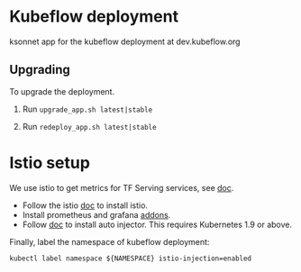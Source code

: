 # Kubeflow deployment

ksonnet app for the kubeflow deployment at dev.kubeflow.org

## Upgrading

To upgrade the deployment.

1. Run `upgrade_app.sh latest|stable`

1. Run `redeploy_app.sh latest|stable`

# Istio setup

We use istio to get metrics for TF Serving services, see [doc](https://github.com/kubeflow/kubeflow/blob/master/components/k8s-model-server/istio-integration.md).
- Follow the istio [doc](https://istio.io/docs/setup/kubernetes/quick-start.html#installation-steps) to install istio. 
- Install prometheus and grafana [addons](https://istio.io/docs/tasks/telemetry/using-istio-dashboard.html).
- Follow [doc](https://github.com/kubeflow/kubeflow/blob/master/components/k8s-model-server/istio-integration.md#install-and-configure-istio-sidecar-injector) to install auto injector. This requires Kubernetes 1.9 or above.

Finally, label the namespace of kubeflow deployment:
```
kubectl label namespace ${NAMESPACE} istio-injection=enabled
```
